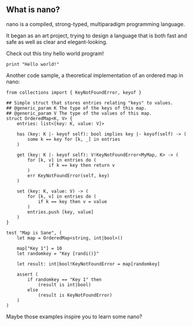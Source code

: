## What is nano?

nano is a compiled, strong-typed, multiparadigm programming language.

It began as an art project, trying to design a language that is both fast and safe as well as clear and elegant-looking.

Check out this tiny hello world program!

```nano
print "Hello world!"
```

Another code sample, a theoretical implementation of an ordered map in nano:

```nano
from collections import { KeyNotFoundError, keyof }

## Simple struct that stores entries relating "keys" to values.
## @generic_param K The type of the keys of this map.
## @generic_param V The type of the values of this map.
struct OrderedMap<K, V> {
	entries: list<[key: K, value: V]>

	has (key: K |- keyof self): bool implies key |- keyof(self) -> (
		some k == key for [k, _] in entries
	)

	get (key: K |- keyof self): V!KeyNotFoundError<MyMap, K> -> (
		for [k, v] in entries do (
				if k == key then return v
		)
		err KeyNotFoundError(self, key)
	)

	set (key: K, value: V) -> (
		for [k, v] in entries do (
			if k == key then v = value
		)
		entries.push [key, value]
	)
}

test "Map is Sane", (
	let map = OrderedMap<string, int|bool>()

	map["Key 1"] = 10
	let randomkey = "Key {randi()}"

	let result: int|bool!KeyNotFoundError = map[randomkey]

	assert (
		if randomkey == "Key 1" then
			(result is int|bool)
		else
			(result is KeyNotFoundError)
	)
)
```

Maybe those examples inspire you to learn some nano?
